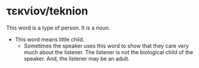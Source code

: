 # τεκνίον/teknion
This word is a type of person. It is a noun.
* This word means little child.
    * Sometimes the speaker uses this word to show that they care very much about the listener. The listener is not the biological child of the speaker. And, the listener may be an adult.
